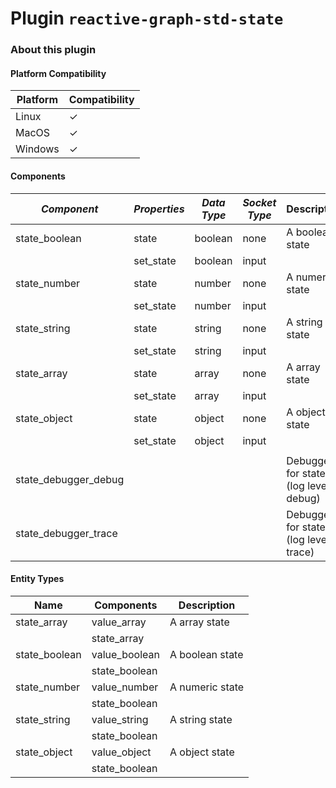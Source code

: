 # Plugin `reactive-graph-std-state`

### About this plugin

#### Platform Compatibility

| Platform | Compatibility |
|----------|---------------|
| Linux    | ✓             |
| MacOS    | ✓             |
| Windows  | ✓             |

#### Components

| *Component*          | *Properties* | *Data Type* | *Socket Type* | Description                           |
|----------------------|--------------|-------------|---------------|---------------------------------------|
| state_boolean        | state        | boolean     | none          | A boolean state                       |
|                      | set_state    | boolean     | input         |
| state_number         | state        | number      | none          | A numeric state                       |
|                      | set_state    | number      | input         |
| state_string         | state        | string      | none          | A string state                        |
|                      | set_state    | string      | input         |
| state_array          | state        | array       | none          | A array state                         |
|                      | set_state    | array       | input         |
| state_object         | state        | object      | none          | A object state                        |
|                      | set_state    | object      | input         |
|                      |
| state_debugger_debug |              |             |               | Debugger for states (log level debug) |
| state_debugger_trace |              |             |               | Debugger for states (log level trace) |

#### Entity Types

| Name          | Components    | Description     |
|---------------|---------------|-----------------|
| state_array   | value_array   | A array state   |
|               | state_array   |                 |
| state_boolean | value_boolean | A boolean state |
|               | state_boolean |                 |
| state_number  | value_number  | A numeric state |
|               | state_boolean |                 |
| state_string  | value_string  | A string state  |
|               | state_boolean |                 |
| state_object  | value_object  | A object state  | 
|               | state_boolean |                 |
